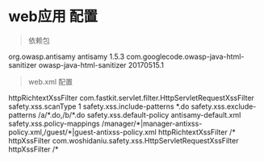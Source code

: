 
# web应用 配置 

> 依赖包

<dependency>
	<groupId>org.owasp.antisamy</groupId>
	<artifactId>antisamy</artifactId>
	<version>1.5.3</version>
</dependency>
<dependency>
    <groupId>com.googlecode.owasp-java-html-sanitizer</groupId>
    <artifactId>owasp-java-html-sanitizer</artifactId>
    <version>20170515.1</version>
</dependency>

> web.xml 配置

<!-- 基于 AntiSamy组件的XSS(Cross Site Scripting)，即跨站脚本攻击请求过滤器（主要用于富文本） -->
<filter>
	<filter-name>httpRichtextXssFilter</filter-name>
	<filter-class>com.fastkit.servlet.filter.HttpServletRequestXssFilter</filter-class>
	<!-- 扫描器类型，0：DOM类型扫描器,1:SAX类型扫描器；两者的区别如同XML解析中DOM解析与Sax解析区别相同，实际上就是对两种解析方式的实现 -->
    <init-param>
    	<param-name>safety.xss.scanType</param-name>
    	<param-value>1</param-value>
    </init-param>
	<!-- 请求路径的正则匹配表达式，匹配的路径会被检测XSS;多个表达式可以用",; \t\n"中任意字符分割  -->
    <init-param>
    	<param-name>safety.xss.include-patterns</param-name>
    	<param-value>*.do</param-value>
    </init-param>
    <!-- 不进行过滤请求路径的正则匹配表达式，匹配的路径不会被检测XSS;多个表达式可以用",; \t\n"中任意字符分割 -->
    <init-param>
    	<param-name>safety.xss.exclude-patterns</param-name>
    	<param-value>/a/*.do,/b/*.do</param-value>
    </init-param>
    <!-- 默认的防XSS攻击的规则配置-->
    <init-param>
    	<param-name>safety.xss.default-policy</param-name>
    	<param-value>antisamy-default.xml</param-value>
    </init-param>
    <!-- 防XSS攻击的模块对应的规则配置；每个模块表达式与规则文件使用"|"分割；多个配置可以用",; \t\n"中任意字符分割 -->
    <init-param>
    	<param-name>safety.xss.policy-mappings</param-name>
    	<param-value>/manager/*|manager-antixss-policy.xml,/guest/*|guest-antixss-policy.xml</param-value>
    </init-param>
</filter>
<filter-mapping>
	<filter-name>httpRichtextXssFilter</filter-name>
	<url-pattern>/*</url-pattern>
</filter-mapping>


<!-- 基于owasp-java-html-sanitizer的XSS(Cross Site Scripting)，即跨站脚本攻击请求过滤器 -->
<filter>
	<filter-name>httpXssFilter</filter-name>
	<filter-class>com.woshidaniu.safety.xss.HttpServletRequestXssFilter</filter-class>	
</filter>
<filter-mapping>
	<filter-name>httpXssFilter</filter-name>
	<url-pattern>/*</url-pattern>
</filter-mapping>



